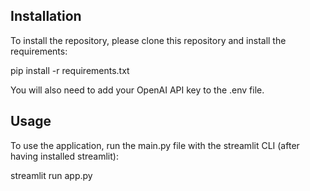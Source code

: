## Installation

To install the repository, please clone this repository and install the requirements:

pip install -r requirements.txt


You will also need to add your OpenAI API key to the .env file.

## Usage

To use the application, run the main.py file with the streamlit CLI (after having installed streamlit):

streamlit run app.py
